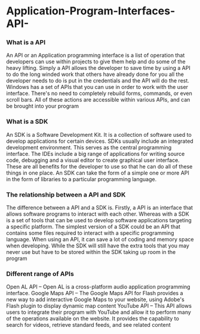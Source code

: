 # Application-Program-Interfaces-API-

### What is a API

An API or an Application programming interface is a list of operation that developers can use within projects to give them help and do some of the heavy lifting. Simply a API allows the developer to save time by using a API to do the long winded work that others have already done for you all the developer needs to do is put in the credentials and the API will do the rest. 
Windows has a set of APIs that you can use in order to work with the user interface. There's no need to completely rebuild forms, commands, or even scroll bars. All of these actions are accessible within various APIs, and can be brought into your program

### What is a SDK

An SDK is a Software Development Kit. It is a collection of software used to develop applications for certain devices. SDKs usually include an integrated development environment. This serves as the central programming interface. The IDEs include a big range of applications for writing source code, debugging and a visual editor to create graphical user interface. These are all benefits for the developer to use so that he can do all of these things in one place.
An SDK can take the form of a simple one or more API in the form of libraries to a particular programming language.    

### The relationship between a API and SDK

The difference between a API and a SDK is. Firstly, a API is an interface that allows software programs to interact with each other. Whereas with a SDK is a set of tools that can be used to develop software applications targeting a specific platform. The simplest version of a SDK could be an API that contains some files required to interact with a specific programming language. When using an API, it can save a lot of coding and memory space when developing. While the SDK will still have the extra tools that you may never use but have to be stored within the SDK taking up room in the program

### Different range of APIs
Open AL API – Open AL is a cross-platform audio application programming interface.
Google Maps API – The Google Maps API for Flash provides a new way to add interactive Google Maps to your website, using Adobe's Flash plugin to display dynamic map content
YouTube API –  This API allows users to integrate their program with YouTube and allow it to perform many of the operations available on the website. It provides the capability to search for videos, retrieve standard feeds, and see related content

